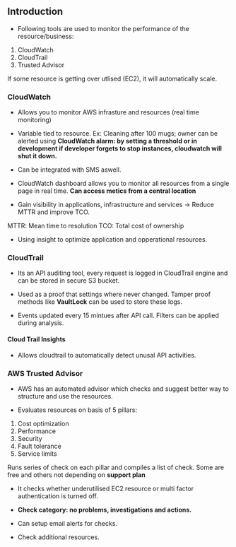 ## Introduction

- Following tools are used to monitor the performance of the resource/business:

1. CloudWatch
2. CloudTrail
3. Trusted Advisor

If some resource is getting over utlised (EC2), it will automatically scale.


### CloudWatch

- Allows you to monitor AWS infrasture and resources (real time monitoring)

- Variable tied to resource. Ex: Cleaning after 100 mugs; owner can be alerted using **CloudWatch alarm: by setting a threshold or in development if developer forgets to stop instances, cloudwatch will shut it down.**

- Can be integrated with SMS aswell.

- CloudWatch dashboard allows you to monitor all resources from a single page in real time. **Can access metics from a central location**

- Gain visibility in applications, infrastructure and services -> Reduce MTTR and improve TCO.

MTTR: Mean time to resolution
TCO: Total cost of ownership

- Using insight to optimize application and opperational resources.


### CloudTrail

- Its an API auditing tool, every request is logged in CloudTrail engine and can be stored in secure S3 bucket.

- Used as a proof that settings where never changed. Tamper proof methods like **VaultLock** can be used to store these logs.

- Events updated every 15 mintues after API call. Filters can be applied during analysis.

#### Cloud Trail Insights

- Allows cloudtrail to automatically detect unusal API activities.


### AWS Trusted Advisor

- AWS has an automated advisor which checks and suggest better way to structure and use the resources.

- Evaluates resources on basis of 5 pillars:

1. Cost optimization
2. Performance
3. Security
4. Fault tolerance
5. Service limits

Runs series of check on each pillar and compiles a list of check. Some are free and others not depending on **support plan**

- It checks whether underutilised EC2 resource or multi factor authentication is turned off.

- **Check category: no problems, investigations and actions.**

- Can setup email alerts for checks.

- Check additional resources.






